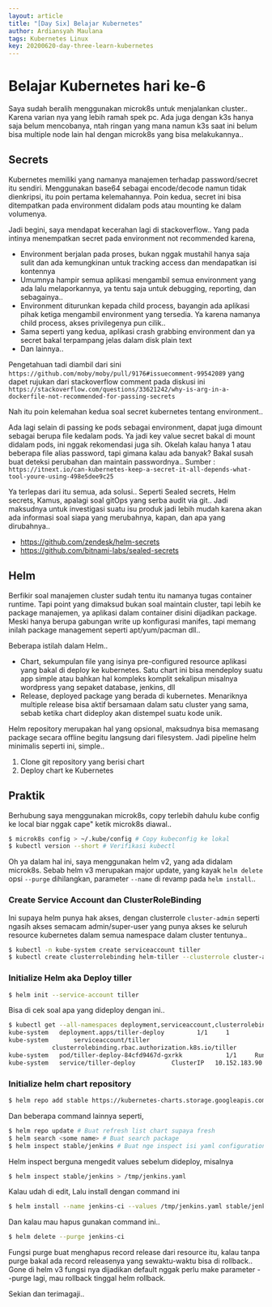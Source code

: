 ```yaml
---
layout: article
title: "[Day Six] Belajar Kubernetes"
author: Ardiansyah Maulana
tags: Kubernetes Linux
key: 20200620-day-three-learn-kubernetes
---
```

# Belajar Kubernetes hari ke-6

Saya sudah beralih menggunakan microk8s untuk menjalankan cluster.. Karena varian nya yang lebih ramah spek pc. Ada juga dengan k3s hanya saja belum mencobanya, ntah ringan yang mana namun k3s saat ini belum bisa multiple node lain hal dengan microk8s yang bisa melakukannya..

## Secrets

Kubernetes memiliki yang namanya manajemen terhadap password/secret itu sendiri. Menggunakan base64 sebagai encode/decode namun tidak dienkripsi, itu poin pertama kelemahannya. Poin kedua, secret ini bisa ditempatkan pada environment didalam pods atau mounting ke dalam volumenya.

Jadi begini, saya mendapat kecerahan lagi di stackoverflow.. Yang pada intinya menempatkan secret pada environment not recommended karena,

- Environment berjalan pada proses, bukan nggak mustahil hanya saja sulit dan ada kemungkinan untuk tracking access dan mendapatkan isi kontennya
- Umumnya hampir semua aplikasi mengambil semua environment yang ada lalu melaporkannya, ya tentu saja untuk debugging, reporting, dan sebagainya..
- Environment diturunkan kepada child process, bayangin ada aplikasi pihak ketiga mengambil environment yang tersedia. Ya karena namanya child process, akses privilegenya pun cilik..
- Sama seperti yang kedua, aplikasi crash grabbing environment dan ya secret bakal terpampang jelas dalam disk plain text
- Dan lainnya..

Pengetahuan tadi diambil dari sini `https://github.com/moby/moby/pull/9176#issuecomment-99542089` yang dapet rujukan dari stackoverflow comment pada diskusi ini `https://stackoverflow.com/questions/33621242/why-is-arg-in-a-dockerfile-not-recommended-for-passing-secrets`

Nah itu poin kelemahan kedua soal secret kubernetes tentang environment..

Ada lagi selain di passing ke pods sebagai environment, dapat juga dimount sebagai berupa file kedalam pods. Ya jadi key value secret bakal di mount didalam pods, ini nggak rekomendasi juga sih. Okelah kalau hanya 1 atau beberapa file alias password, tapi gimana kalau ada banyak? Bakal susah buat deteksi perubahan dan maintain passwordnya.. Sumber : `https://itnext.io/can-kubernetes-keep-a-secret-it-all-depends-what-tool-youre-using-498e5dee9c25`

Ya terlepas dari itu semua, ada solusi.. Seperti Sealed secrets, Helm secrets, Kamus, apalagi soal gitOps yang serba audit via git.. Jadi maksudnya untuk investigasi suatu isu produk jadi lebih mudah karena akan ada informasi soal siapa yang merubahnya, kapan, dan apa yang dirubahnya..

- https://github.com/zendesk/helm-secrets
- https://github.com/bitnami-labs/sealed-secrets

## Helm

Berfikir soal manajemen cluster sudah tentu itu namanya tugas container runtime. Tapi point yang dimaksud bukan soal maintain cluster, tapi lebih ke package manajemen, ya aplikasi dalam container disini dijadikan package. Meski hanya berupa gabungan write up konfigurasi manifes, tapi memang inilah package management seperti apt/yum/pacman dll..

Beberapa istilah dalam Helm..

- Chart, sekumpulan file yang isinya pre-configured resource aplikasi yang bakal di deploy ke kubernetes. Satu chart ini bisa mendeploy suatu app simple atau bahkan hal kompleks komplit sekalipun misalnya wordpress yang sepaket database, jenkins, dll
- Release, deployed package yang berada di kubernetes. Menariknya multiple release bisa aktif bersamaan dalam satu cluster yang sama, sebab ketika chart dideploy akan distempel suatu kode unik.

Helm repository merupakan hal yang opsional, maksudnya bisa memasang package secara offline begitu langsung dari filesystem. Jadi pipeline helm minimalis seperti ini, simple..

1. Clone git repository yang berisi chart
2. Deploy chart ke Kubernetes

## Praktik

Berhubung saya menggunakan microk8s, copy terlebih dahulu kube config ke local biar nggak cape" ketik microk8s diawal..

```bash
$ microk8s config > ~/.kube/config # Copy kubeconfig ke lokal
$ kubectl version --short # Verifikasi kubectl
```

Oh ya dalam hal ini, saya menggunakan helm v2, yang ada didalam microk8s. Sebab helm v3 merupakan major update, yang kayak `helm delete` opsi `--purge` dihilangkan, parameter `--name` di revamp pada `helm install`..

### Create Service Account dan ClusterRoleBinding

Ini supaya helm punya hak akses, dengan clusterrole `cluster-admin` seperti ngasih akses semacam admin/super-user yang punya akses ke seluruh resource kubernetes dalam semua namespace dalam cluster tentunya..

```bash
$ kubectl -n kube-system create serviceaccount tiller
$ kubectl create clusterrolebinding helm-tiller --clusterrole cluster-admin --serviceaccount=kube-system:tiller
```

### Initialize Helm aka Deploy tiller

```bash
$ helm init --service-account tiller
```

Bisa di cek soal apa yang dideploy dengan ini..

```bash
$ kubectl get --all-namespaces deployment,serviceaccount,clusterrolebinding,pods,service | grep tiller
kube-system   deployment.apps/tiller-deploy         1/1     1            1           6h43m
kube-system       serviceaccount/tiller                                  1         6h47m
            clusterrolebinding.rbac.authorization.k8s.io/tiller                   ClusterRole/cluster-admin                        6h46m
kube-system   pod/tiller-deploy-84cfd9467d-gxrkk            1/1     Running   1          6h43m
kube-system   service/tiller-deploy          ClusterIP   10.152.183.90    <none>        44134/TCP   6h43m
```

### Initialize helm chart repository

```bash
$ helm repo add stable https://kubernetes-charts.storage.googleapis.com/
```

Dan beberapa command lainnya seperti,

```bash
$ helm repo update # Buat refresh list chart supaya fresh
$ helm search <some name> # Buat search package
$ helm inspect stable/jenkins # Buat nge inspect isi yaml configuration helm
```

Helm inspect berguna mengedit values sebelum dideploy, misalnya

```bash
$ helm inspect stable/jenkins > /tmp/jenkins.yaml
```

Kalau udah di edit, Lalu install dengan command ini

```bash
$ helm install --name jenkins-ci --values /tmp/jenkins.yaml stable/jenkins
```

Dan kalau mau hapus gunakan command ini..

```bash
$ helm delete --purge jenkins-ci
```

Fungsi purge buat menghapus record release dari resource itu, kalau tanpa purge bakal ada record releasenya yang sewaktu-waktu bisa di rollback.. Gone di helm v3 fungsi nya dijadikan default nggak perlu make parameter --purge lagi, mau rollback tinggal helm rollback.

Sekian dan terimagaji..
